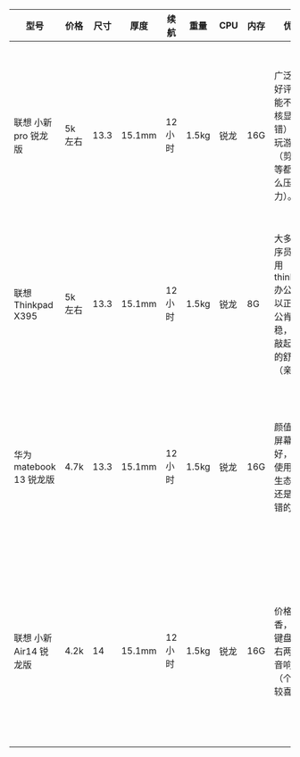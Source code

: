 |型号|价格|尺寸|厚度|续航|重量|CPU|内存|优点|缺点|链接|
|----|----|----|----|----|----|----|----|----|----|----|
|联想 小新pro 锐龙版|5k左右|13.3|15.1mm|12小时|1.5kg|锐龙|16G|广泛散热好评，性能不错，核显（不错）可以玩游戏（剪视频等都没什么压力）。|usb接口少（1个），有测评说屏幕颜色偏黄？高配版缺货|https://item.jd.com/100013291032.html|
|联想 Thinkpad X395|5k左右|13.3|15.1mm|12小时|1.5kg|锐龙|8G|大多数程序员都是用thinkpad办公，所以正常办公肯定很稳，键盘敲起是真的舒服（亲测）|价格和硬件比起来稍贵|https://item.jd.com/100007317132.html|
|华为 matebook 13 锐龙版|4.7k|13.3|15.1mm|12小时|1.5kg|锐龙|16G|颜值高，屏幕效果好，如果使用华为生态的话还是很不错的|个人感觉华为东西普遍偏贵一丢丢，感觉比起来小新最香|https://item.jd.com/100011045982.html|
|联想 小新Air14 锐龙版|4.2k|14|15.1mm|12小时|1.5kg|锐龙|16G|价格比较香，背光键盘，左右两侧有音响孔（个人比较喜欢）|测评说高负载下键盘会烫（打游戏之类的，因为是金属机身）|https://item.jd.com/100011045982.html|
